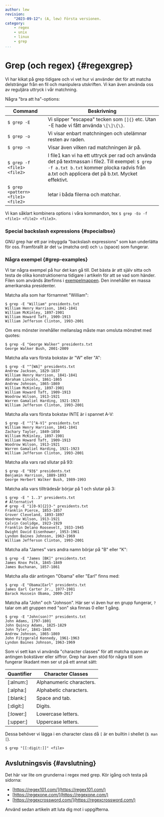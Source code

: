 ```yaml
---
author: lew
revision:
    "2023-09-12": (A, lew) Första versionen.
category:
    - regex
    - unix
    - linux
    - grep
...
```


# Grep (och regex) {#regexgrep}

 Vi har kikat på grep tidigare och vi vet hur vi använder det för att matcha delsträngar från en fil och manipulera utskriften. Vi kan även använda oss av reguljära uttryck i vår matchning.

 Några "bra att ha"-options:

 | Command | Beskrivning |
|------------|--------------------|
| `$ grep -E` | Vi slipper "escapea" tecken som `[]{}` etc. Utan -E hade vi fått använda `\[\]\{\}`. |
|`$ grep -o` | Vi visar enbart matchningen och utelämnar resten av raden. |
| `$ grep -n` | Visar även vilken rad matchningen är på. |
| `$ grep -f <file1> <file2>` | I file1 kan vi ha ett uttryck per rad och använda det på textmassan i file2. Till exempel: `$ grep -f a.txt b.txt` kommer plocka radvis från a.txt och applicera det på b.txt. Mycket effektivt. |
| `$ grep <pattern> <file1> <file2>` | letar i båda filerna och matchar. |

<!-- 

 1. `$ grep -E` Vi slipper "escapea" tecken som `[]{}` etc. Utan -E hade vi fått använda `\[\]\{\}`.
 1. `$ grep -o` Vi visar enbart matchningen och utelämnar resten av raden.
 1. `$ grep -n` Visar även vilken rad matchningen är på.
 1. `$ grep -f <file1> <file2>` I file1 kan vi ha ett uttryck per rad och använda det på textmassan i file2. Till exempel: `$ grep -f a.txt b.txt` kommer plocka radvis från a.txt och applicera det på b.txt. Mycket effektivt.
 1. `$ grep <pattern> <file1> <file2>` letar i båda filerna och matchar. -->

 Vi kan såklart kombinera options i våra kommandon, tex `$ grep -Eo -f <file1> <file2> <file3>`.


### Special backslash expressions {#specialbse}

GNU grep har ett par inbyggda "backslash expressions" som kan underlätta för oss. Framförallt är det `\w` (matcha ord) och `\s` (space) som fungerar.



### Några exempel {#grep-examples}

Vi tar några exempel på hur det kan gå till. Det bästa är att själv sitta och testa de olika konstruktionerna tidigare i artikeln för att se vad som händer. Filen som används återfinns i [exempelmappen](https://github.com/dbwebb-se/vlinux/blob/master/example/regex/presidents.txt). Den innehåller en massa amerikanska presidenter.

Matcha alla som har förnamnet "William":

```console
$ grep -E "William" presidents.txt
William Henry Harrison, 1841-1841
William McKinley, 1897-1901
William Howard Taft, 1909-1913
William Jefferson Clinton, 1993-2001
```

Om ens mönster innehåller mellanslag måste man omsluta mönstret med quotes:

```console
$ grep -E "George Walker" presidents.txt
George Walker Bush, 2001-2009
```

Matcha alla vars första bokstav är "W" eller "A":

```console
$ grep -E "^[WA]" presidents.txt
Andrew Jackson, 1829-1837
William Henry Harrison, 1841-1841
Abraham Lincoln, 1861-1865
Andrew Johnson, 1865-1869
William McKinley, 1897-1901
William Howard Taft, 1909-1913
Woodrow Wilson, 1913-1921
Warren Gamaliel Harding, 1921-1923
William Jefferson Clinton, 1993-2001
```

Matcha alla vars första bokstav INTE är i spannet A-V:

```console
$ grep -E "^[^A-V]" presidents.txt
William Henry Harrison, 1841-1841
Zachary Taylor, 1849-1850
William McKinley, 1897-1901
William Howard Taft, 1909-1913
Woodrow Wilson, 1913-1921
Warren Gamaliel Harding, 1921-1923
William Jefferson Clinton, 1993-2001
```

Matcha alla vars rad sllutar på 93:

```console
$ grep -E "93$" presidents.txt
Benjamin Harrison, 1889-1893
George Herbert Walker Bush, 1989-1993
```

Matcha alla vars tillträdesår börjar på 1 och slutar på 3:

```console
$ grep -E " 1..3" presidents.txt
# Alternativt
# grep -E "1[0-9]{2}3-" presidents.txt
Franklin Pierce, 1853-1857
Grover Cleveland, 1893-1897
Woodrow Wilson, 1913-1921
Calvin Coolidge, 1923-1929
Franklin Delano Roosevelt, 1933-1945
Dwight David Eisenhower, 1953-1961
Lyndon Baines Johnson, 1963-1969
William Jefferson Clinton, 1993-2001
```

Matcha alla "James" vars andra namn börjar på "B" eller "K":

```console
$ grep -E "James [BK]" presidents.txt
James Knox Polk, 1845-1849
James Buchanan, 1857-1861
```

Matcha alla där antingen "Obama" eller "Earl" finns med:

```console
$ grep -E "Obama|Earl" presidents.txt
James Earl Carter Jr., 1977-1981
Barack Hussein Obama, 2009-2017
```


Matcha alla "John" och "Johnson". Här ser vi även hur en grupp fungerar, `?` talar om att gruppen med "son" ska finnas 0 eller 1 gång.

```console
$ grep -E "John(son)?" presidents.txt
John Adams, 1797-1801
John Quincy Adams, 1825-1829
John Tyler, 1841-1845
Andrew Johnson, 1865-1869
John Fitzgerald Kennedy, 1961-1963
Lyndon Baines Johnson, 1963-1969
```

Som vi sett kan vi använda "character classes" för att matcha spann av antingen bokstäver eller siffror. Grep har även stöd för några till som fungerar likadant men ser ut på ett annat sätt:

| Quantifier | Character Classes |
|------------|--------------------|
| [:alnum:]	| Alphanumeric characters.|
| [:alpha:]	| Alphabetic characters.|
| [:blank:]	| Space and tab.|
| [:digit:]	| Digits.|
| [:lower:]	| Lowercase letters.|
| [:upper:]	| Uppercase letters.|

Dessa behöver vi lägga i en character class då `[` är en builtin i shellet (`$ man [`). 

`$ grep "[[:digit:]]" <file>`


Avslutningsvis {#avslutning}
------------------------------

Det här var lite om grunderna i regex med grep. Kör igång och testa på sidorna:

* [https://regex101.com/](https://regex101.com/)
* [https://regexone.com/](https://regexone.com/)
* [https://regexcrossword.com/](https://regexcrossword.com/)

Använd sedan artikeln att luta dig mot i uppgifterna.
